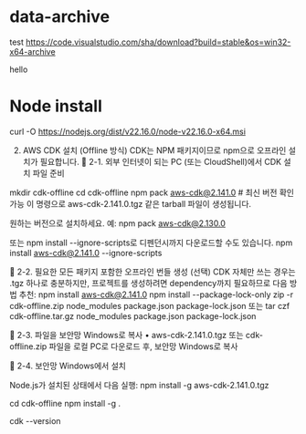 # data-archive

test
https://code.visualstudio.com/sha/download?build=stable&os=win32-x64-archive

hello

# Node install 
curl -O https://nodejs.org/dist/v22.16.0/node-v22.16.0-x64.msi



2. AWS CDK 설치 (Offline 방식)
CDK는 NPM 패키지이므로 npm으로 오프라인 설치가 필요합니다.
🔹 2-1. 외부 인터넷이 되는 PC (또는 CloudShell)에서 CDK 설치 파일 준비

mkdir cdk-offline
cd cdk-offline
npm pack aws-cdk@2.141.0  # 최신 버전 확인 가능
이 명령으로 aws-cdk-2.141.0.tgz 같은 tarball 파일이 생성됩니다.

원하는 버전으로 설치하세요. 예: npm pack aws-cdk@2.130.0

또는 npm install --ignore-scripts로 디펜던시까지 다운로드할 수도 있습니다.
npm install aws-cdk@2.141.0 --ignore-scripts

🔹 2-2. 필요한 모든 패키지 포함한 오프라인 번들 생성 (선택)
CDK 자체만 쓰는 경우는 .tgz 하나로 충분하지만, 프로젝트를 생성하려면 dependency까지 필요하므로 다음 방법 추천:
npm install aws-cdk@2.141.0
npm install --package-lock-only
zip -r cdk-offline.zip node_modules package.json package-lock.json
또는 tar czf cdk-offline.tar.gz node_modules package.json package-lock.json

🔹 2-3. 파일을 보안망 Windows로 복사
	•	aws-cdk-2.141.0.tgz 또는 cdk-offline.zip 파일을 로컬 PC로 다운로드 후, 보안망 Windows로 복사

🔹 2-4. 보안망 Windows에서 설치

Node.js가 설치된 상태에서 다음 실행:
npm install -g aws-cdk-2.141.0.tgz

cd cdk-offline
npm install -g .


cdk --version














